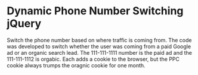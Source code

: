 # Dynamic Phone Number Switching jQuery
Switch the phone number based on where traffic is coming from. The code was developed to switch whether the user was coming from a paid Google ad or an organic search lead. The 111-111-1111 number is the paid ad and the 111-111-1112 is orgabic. Each adds a cookie to the browser, but the PPC cookie always trumps the oragnic cookie for one month. 
